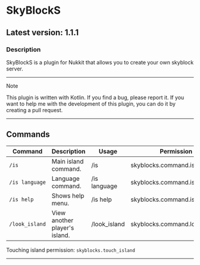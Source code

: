 # SkyBlockS

## Latest version: 1.1.1

### Description
SkyBlockS is a plugin for Nukkit that allows you to create your own skyblock server.

---
> [!NOTE]
> This plugin is written with Kotlin.
> If you find a bug, please report it.
> If you want to help me with the development of this plugin, you can do it by creating a pull request.

---
Commands
---

| Command        | Description                   | Usage                 | Permission                     |
|----------------|-------------------------------|-----------------------|--------------------------------|
| `/is`          | Main island command.          | /is <args>            | skyblocks.command.island       |
| `/is language` | Language command.             | /is language <lang>   | skyblocks.command.island       |
| `/is help`     | Shows help menu.              | /is help              | skyblocks.command.island       |
| `/look_island` | View another player's island. | /look_island <player> | skyblocks.command.look_island  |

Touching island permission: `skyblocks.touch_island`

---